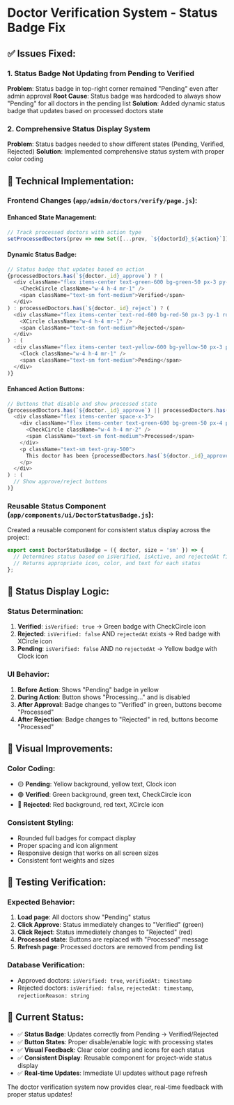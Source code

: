 # Doctor Verification System - Status Badge Fix

## ✅ Issues Fixed:

### 1. **Status Badge Not Updating from Pending to Verified**
**Problem**: Status badge in top-right corner remained "Pending" even after admin approval
**Root Cause**: Status badge was hardcoded to always show "Pending" for all doctors in the pending list
**Solution**: Added dynamic status badge that updates based on processed doctors state

### 2. **Comprehensive Status Display System**
**Problem**: Status badges needed to show different states (Pending, Verified, Rejected)
**Solution**: Implemented comprehensive status system with proper color coding

## 🔧 Technical Implementation:

### **Frontend Changes (`app/admin/doctors/verify/page.js`)**:

#### **Enhanced State Management**:
```javascript
// Track processed doctors with action type
setProcessedDoctors(prev => new Set([...prev, `${doctorId}_${action}`]));
```

#### **Dynamic Status Badge**:
```javascript
// Status badge that updates based on action
{processedDoctors.has(`${doctor._id}_approve`) ? (
  <div className="flex items-center text-green-600 bg-green-50 px-3 py-1 rounded-full">
    <CheckCircle className="w-4 h-4 mr-1" />
    <span className="text-sm font-medium">Verified</span>
  </div>
) : processedDoctors.has(`${doctor._id}_reject`) ? (
  <div className="flex items-center text-red-600 bg-red-50 px-3 py-1 rounded-full">
    <XCircle className="w-4 h-4 mr-1" />
    <span className="text-sm font-medium">Rejected</span>
  </div>
) : (
  <div className="flex items-center text-yellow-600 bg-yellow-50 px-3 py-1 rounded-full">
    <Clock className="w-4 h-4 mr-1" />
    <span className="text-sm font-medium">Pending</span>
  </div>
)}
```

#### **Enhanced Action Buttons**:
```javascript
// Buttons that disable and show processed state
{processedDoctors.has(`${doctor._id}_approve`) || processedDoctors.has(`${doctor._id}_reject`) ? (
  <div className="flex items-center space-x-3">
    <div className="flex items-center text-green-600 bg-green-50 px-4 py-2 rounded-lg">
      <CheckCircle className="w-4 h-4 mr-2" />
      <span className="text-sm font-medium">Processed</span>
    </div>
    <p className="text-sm text-gray-500">
      This doctor has been {processedDoctors.has(`${doctor._id}_approve`) ? 'approved' : 'rejected'} and will be removed from pending list.
    </p>
  </div>
) : (
  // Show approve/reject buttons
)}
```

### **Reusable Status Component (`app/components/ui/DoctorStatusBadge.js`)**:
Created a reusable component for consistent status display across the project:
```javascript
export const DoctorStatusBadge = ({ doctor, size = 'sm' }) => {
  // Determines status based on isVerified, isActive, and rejectedAt fields
  // Returns appropriate icon, color, and text for each status
};
```

## 🎯 Status Display Logic:

### **Status Determination**:
1. **Verified**: `isVerified: true` → Green badge with CheckCircle icon
2. **Rejected**: `isVerified: false` AND `rejectedAt` exists → Red badge with XCircle icon  
3. **Pending**: `isVerified: false` AND no `rejectedAt` → Yellow badge with Clock icon

### **UI Behavior**:
1. **Before Action**: Shows "Pending" badge in yellow
2. **During Action**: Button shows "Processing..." and is disabled
3. **After Approval**: Badge changes to "Verified" in green, buttons become "Processed"
4. **After Rejection**: Badge changes to "Rejected" in red, buttons become "Processed"

## 🎨 Visual Improvements:

### **Color Coding**:
- 🟡 **Pending**: Yellow background, yellow text, Clock icon
- 🟢 **Verified**: Green background, green text, CheckCircle icon
- 🔴 **Rejected**: Red background, red text, XCircle icon

### **Consistent Styling**:
- Rounded full badges for compact display
- Proper spacing and icon alignment
- Responsive design that works on all screen sizes
- Consistent font weights and sizes

## 🧪 Testing Verification:

### **Expected Behavior**:
1. **Load page**: All doctors show "Pending" status
2. **Click Approve**: Status immediately changes to "Verified" (green)
3. **Click Reject**: Status immediately changes to "Rejected" (red)
4. **Processed state**: Buttons are replaced with "Processed" message
5. **Refresh page**: Processed doctors are removed from pending list

### **Database Verification**:
- Approved doctors: `isVerified: true`, `verifiedAt: timestamp`
- Rejected doctors: `isVerified: false`, `rejectedAt: timestamp`, `rejectionReason: string`

## 🚀 Current Status:
- ✅ **Status Badge**: Updates correctly from Pending → Verified/Rejected
- ✅ **Button States**: Proper disable/enable logic with processing states
- ✅ **Visual Feedback**: Clear color coding and icons for each status
- ✅ **Consistent Display**: Reusable component for project-wide status display
- ✅ **Real-time Updates**: Immediate UI updates without page refresh

The doctor verification system now provides clear, real-time feedback with proper status updates!
